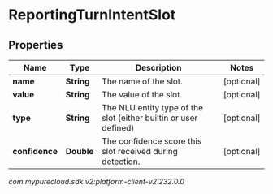# ReportingTurnIntentSlot


## Properties

| Name | Type | Description | Notes |
| ------------ | ------------- | ------------- | ------------- |
| **name** | **String** | The name of the slot. |  [optional] |
| **value** | **String** | The value of the slot. |  [optional] |
| **type** | **String** | The NLU entity type of the slot (either builtin or user defined) |  [optional] |
| **confidence** | **Double** | The confidence score this slot received during detection. |  [optional] |




_com.mypurecloud.sdk.v2:platform-client-v2:232.0.0_
